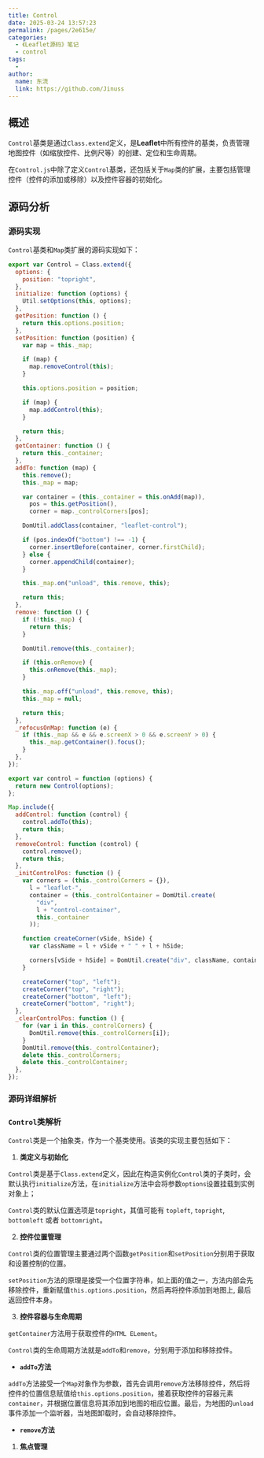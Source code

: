 ```yaml
---
title: Control
date: 2025-03-24 13:57:23
permalink: /pages/2e615e/
categories:
  - 《Leaflet源码》笔记
  - control
tags:
  -
author:
  name: 东流
  link: https://github.com/Jinuss
---
```


## 概述

`Control`基类是通过`Class.extend`定义，是**Leaflet**中所有控件的基类，负责管理地图控件（如缩放控件、比例尺等）的创建、定位和生命周期。

在`Control.js`中除了定义`Control`基类，还包括关于`Map`类的扩展，主要包括管理控件（控件的添加或移除）以及控件容器的初始化。


## 源码分析

### 源码实现

`Control`基类和`Map`类扩展的源码实现如下：

```js
export var Control = Class.extend({
  options: {
    position: "topright",
  },
  initialize: function (options) {
    Util.setOptions(this, options);
  },
  getPosition: function () {
    return this.options.position;
  },
  setPosition: function (position) {
    var map = this._map;

    if (map) {
      map.removeControl(this);
    }

    this.options.position = position;

    if (map) {
      map.addControl(this);
    }

    return this;
  },
  getContainer: function () {
    return this._container;
  },
  addTo: function (map) {
    this.remove();
    this._map = map;

    var container = (this._container = this.onAdd(map)),
      pos = this.getPosition(),
      corner = map._controlCorners[pos];

    DomUtil.addClass(container, "leaflet-control");

    if (pos.indexOf("bottom") !== -1) {
      corner.insertBefore(container, corner.firstChild);
    } else {
      corner.appendChild(container);
    }

    this._map.on("unload", this.remove, this);

    return this;
  },
  remove: function () {
    if (!this._map) {
      return this;
    }

    DomUtil.remove(this._container);

    if (this.onRemove) {
      this.onRemove(this._map);
    }

    this._map.off("unload", this.remove, this);
    this._map = null;

    return this;
  },
  _refocusOnMap: function (e) {
    if (this._map && e && e.screenX > 0 && e.screenY > 0) {
      this._map.getContainer().focus();
    }
  },
});

export var control = function (options) {
  return new Control(options);
};

Map.include({
  addControl: function (control) {
    control.addTo(this);
    return this;
  },
  removeControl: function (control) {
    control.remove();
    return this;
  },
  _initControlPos: function () {
    var corners = (this._controlCorners = {}),
      l = "leaflet-",
      container = (this._controlContainer = DomUtil.create(
        "div",
        l + "control-container",
        this._container
      ));

    function createCorner(vSide, hSide) {
      var className = l + vSide + " " + l + hSide;

      corners[vSide + hSide] = DomUtil.create("div", className, container);
    }

    createCorner("top", "left");
    createCorner("top", "right");
    createCorner("bottom", "left");
    createCorner("bottom", "right");
  },
  _clearControlPos: function () {
    for (var i in this._controlCorners) {
      DomUtil.remove(this._controlCorners[i]);
    }
    DomUtil.remove(this._controlContainer);
    delete this._controlCorners;
    delete this._controlContainer;
  },
});
```

### 源码详细解析

### `Control`类解析

`Control`类是一个抽象类，作为一个基类使用。该类的实现主要包括如下：

1. **类定义与初始化**
   
`Control`类是基于`Class.extend`定义，因此在构造实例化`Control`类的子类时，会默认执行`initialize`方法，在`initialize`方法中会将参数`options`设置挂载到实例对象上；

`Control`类的默认位置选项是`topright`，其值可能有 `topleft`, `topright`, `bottomleft` 或者 `bottomright`。

2. **控件位置管理**

`Control`类的位置管理主要通过两个函数`getPosition`和`setPosition`分别用于获取和设置控制的位置。

`setPosition`方法的原理是接受一个位置字符串，如上面的值之一，方法内部会先移除控件，重新赋值`this.options.position`，然后再将控件添加到地图上, 最后返回控件本身。

3. **控件容器与生命周期**

`getContainer`方法用于获取控件的`HTML ELement`。

`Control`类的生命周期方法就是`addTo`和`remove`，分别用于添加和移除控件。

- **`addTo`方法**

`addTo`方法接受一个`Map`对象作为参数，首先会调用`remove`方法移除控件，然后将控件的位置信息赋值给`this.options.position`，接着获取控件的容器元素`container`，并根据位置信息将其添加到地图的相应位置。最后，为地图的`unload`事件添加一个监听器，当地图卸载时，会自动移除控件。



- **`remove`方法**


1. **焦点管理**